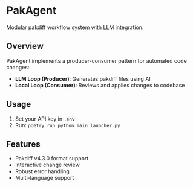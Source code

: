 # PakAgent

Modular pakdiff workflow system with LLM integration.

## Overview

PakAgent implements a producer-consumer pattern for automated code changes:
- **LLM Loop (Producer)**: Generates pakdiff files using AI
- **Local Loop (Consumer)**: Reviews and applies changes to codebase

## Usage

1. Set your API key in `.env`
2. Run: `poetry run python main_launcher.py`

## Features

- Pakdiff v4.3.0 format support
- Interactive change review
- Robust error handling
- Multi-language support
